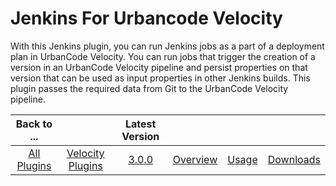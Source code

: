 
# Jenkins For Urbancode Velocity

With this Jenkins plugin, you can run Jenkins jobs as a part of a deployment plan in UrbanCode Velocity. You can run jobs that trigger the creation of a version in an UrbanCode Velocity pipeline and persist properties on that version that can be used as input properties in other Jenkins builds. This plugin passes the required data from Git to the UrbanCode Velocity pipeline.

|Back to ...||Latest Version||||
| :---: | :---: | :---: | :---: | :---: | :---: |
|[All Plugins](../../index.md)|[Velocity Plugins](../README.md)|[3.0.0](https://github.com/jenkinsci/urbancode-velocity-plugin/releases/download/3.0.0/urbancode-velocity-3.0.0.hpi)|[Overview](overview.md)|[Usage](usage.md)|[Downloads](downloads.md)|

